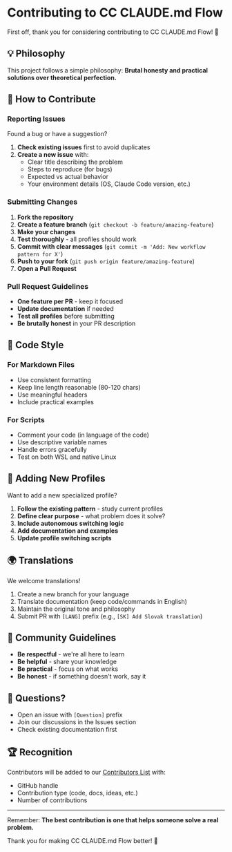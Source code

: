 # Contributing to CC CLAUDE.md Flow

First off, thank you for considering contributing to CC CLAUDE.md Flow! 🎉

## 💡 Philosophy

This project follows a simple philosophy: **Brutal honesty and practical solutions over theoretical perfection.**

## 🤝 How to Contribute

### Reporting Issues

Found a bug or have a suggestion? 

1. **Check existing issues** first to avoid duplicates
2. **Create a new issue** with:
   - Clear title describing the problem
   - Steps to reproduce (for bugs)
   - Expected vs actual behavior
   - Your environment details (OS, Claude Code version, etc.)

### Submitting Changes

1. **Fork the repository**
2. **Create a feature branch** (`git checkout -b feature/amazing-feature`)
3. **Make your changes**
4. **Test thoroughly** - all profiles should work
5. **Commit with clear messages** (`git commit -m 'Add: New workflow pattern for X'`)
6. **Push to your fork** (`git push origin feature/amazing-feature`)
7. **Open a Pull Request**

### Pull Request Guidelines

- **One feature per PR** - keep it focused
- **Update documentation** if needed
- **Test all profiles** before submitting
- **Be brutally honest** in your PR description

## 📝 Code Style

### For Markdown Files
- Use consistent formatting
- Keep line length reasonable (80-120 chars)
- Use meaningful headers
- Include practical examples

### For Scripts
- Comment your code (in language of the code)
- Use descriptive variable names
- Handle errors gracefully
- Test on both WSL and native Linux

## 🚀 Adding New Profiles

Want to add a new specialized profile? 

1. **Follow the existing pattern** - study current profiles
2. **Define clear purpose** - what problem does it solve?
3. **Include autonomous switching logic**
4. **Add documentation and examples**
5. **Update profile switching scripts**

## 🌍 Translations

We welcome translations! 

1. Create a new branch for your language
2. Translate documentation (keep code/commands in English)
3. Maintain the original tone and philosophy
4. Submit PR with `[LANG]` prefix (e.g., `[SK] Add Slovak translation`)

## 💬 Community Guidelines

- **Be respectful** - we're all here to learn
- **Be helpful** - share your knowledge
- **Be practical** - focus on what works
- **Be honest** - if something doesn't work, say it

## 📧 Questions?

- Open an issue with `[Question]` prefix
- Join our discussions in the Issues section
- Check existing documentation first

## 🏆 Recognition

Contributors will be added to our [Contributors List](README.md#contributors) with:
- GitHub handle
- Contribution type (code, docs, ideas, etc.)
- Number of contributions

---

Remember: **The best contribution is one that helps someone solve a real problem.**

Thank you for making CC CLAUDE.md Flow better! 🚀
